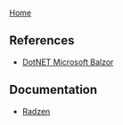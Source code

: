 [Home](https://github.com/mabyre/docs)

## References

- [DotNET Microsoft Balzor](https://dotnet.microsoft.com/en-us/apps/aspnet/web-apps/blazor)

## Documentation

- [Radzen](https://github.com/mabyre/docs/blob/master/Blazor/Radzen)

    

